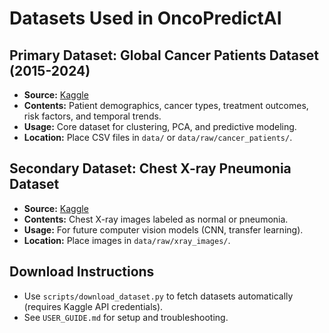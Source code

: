 # Datasets Used in OncoPredictAI

## Primary Dataset: Global Cancer Patients Dataset (2015-2024)
- **Source:** [Kaggle](https://www.kaggle.com/datasets/zahidmughal2343/global-cancer-patients-2015-2024?resource=download)
- **Contents:** Patient demographics, cancer types, treatment outcomes, risk factors, and temporal trends.
- **Usage:** Core dataset for clustering, PCA, and predictive modeling.
- **Location:** Place CSV files in `data/` or `data/raw/cancer_patients/`.

## Secondary Dataset: Chest X-ray Pneumonia Dataset
- **Source:** [Kaggle](https://www.kaggle.com/datasets/paultimothymooney/chest-xray-pneumonia)
- **Contents:** Chest X-ray images labeled as normal or pneumonia.
- **Usage:** For future computer vision models (CNN, transfer learning).
- **Location:** Place images in `data/raw/xray_images/`.

## Download Instructions
- Use `scripts/download_dataset.py` to fetch datasets automatically (requires Kaggle API credentials).
- See `USER_GUIDE.md` for setup and troubleshooting.
